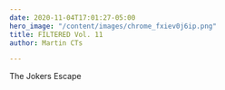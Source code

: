 ```yaml
---
date: 2020-11-04T17:01:27-05:00
hero_image: "/content/images/chrome_fxiev0j6ip.png"
title: FILTERED Vol. 11
author: Martin CTs

---
```

The Jokers Escape